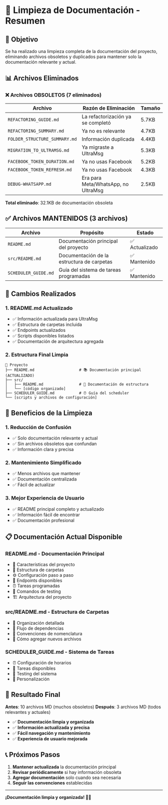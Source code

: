 # 🧹 Limpieza de Documentación - Resumen

## 🎯 Objetivo

Se ha realizado una limpieza completa de la documentación del proyecto, eliminando archivos obsoletos y duplicados para mantener solo la documentación relevante y actual.

## 📊 Archivos Eliminados

### ❌ **Archivos OBSOLETOS (7 eliminados)**

| Archivo | Razón de Eliminación | Tamaño |
|---------|---------------------|--------|
| `REFACTORING_GUIDE.md` | La refactorización ya se completó | 5.7KB |
| `REFACTORING_SUMMARY.md` | Ya no es relevante | 4.7KB |
| `FOLDER_STRUCTURE_SUMMARY.md` | Información duplicada | 4.4KB |
| `MIGRATION_TO_ULTRAMSG.md` | Ya migraste a UltraMsg | 5.3KB |
| `FACEBOOK_TOKEN_DURATION.md` | Ya no usas Facebook | 5.2KB |
| `FACEBOOK_TOKEN_REFRESH.md` | Ya no usas Facebook | 4.3KB |
| `DEBUG-WHATSAPP.md` | Era para Meta/WhatsApp, no UltraMsg | 2.5KB |

**Total eliminado**: 32.1KB de documentación obsoleta

## ✅ **Archivos MANTENIDOS (3 archivos)**

| Archivo | Propósito | Estado |
|---------|-----------|--------|
| `README.md` | Documentación principal del proyecto | ✅ Actualizado |
| `src/README.md` | Documentación de la estructura de carpetas | ✅ Mantenido |
| `SCHEDULER_GUIDE.md` | Guía del sistema de tareas programadas | ✅ Mantenido |

## 🔄 **Cambios Realizados**

### 1. **README.md Actualizado**
- ✅ Información actualizada para UltraMsg
- ✅ Estructura de carpetas incluida
- ✅ Endpoints actualizados
- ✅ Scripts disponibles listados
- ✅ Documentación de arquitectura agregada

### 2. **Estructura Final Limpia**
```
📁 Proyecto
├── README.md                    # 📚 Documentación principal (ACTUALIZADO)
├── src/
│   ├── README.md                # 📁 Documentación de estructura
│   └── [código organizado]
├── SCHEDULER_GUIDE.md           # ⏰ Guía del scheduler
└── [scripts y archivos de configuración]
```

## 🎯 **Beneficios de la Limpieza**

### 1. **Reducción de Confusión**
- ✅ Solo documentación relevante y actual
- ✅ Sin archivos obsoletos que confundan
- ✅ Información clara y precisa

### 2. **Mantenimiento Simplificado**
- ✅ Menos archivos que mantener
- ✅ Documentación centralizada
- ✅ Fácil de actualizar

### 3. **Mejor Experiencia de Usuario**
- ✅ README principal completo y actualizado
- ✅ Información fácil de encontrar
- ✅ Documentación profesional

## 📋 **Documentación Actual Disponible**

### **README.md** - Documentación Principal
- 🚀 Características del proyecto
- 📁 Estructura de carpetas
- ⚙️ Configuración paso a paso
- 📡 Endpoints disponibles
- ⏰ Tareas programadas
- 🧪 Comandos de testing
- 🏗️ Arquitectura del proyecto

### **src/README.md** - Estructura de Carpetas
- 📁 Organización detallada
- 🔄 Flujo de dependencias
- 📝 Convenciones de nomenclatura
- 🚀 Cómo agregar nuevos archivos

### **SCHEDULER_GUIDE.md** - Sistema de Tareas
- ⏰ Configuración de horarios
- 📅 Tareas disponibles
- 🧪 Testing del sistema
- 🔧 Personalización

## 🎉 **Resultado Final**

**Antes**: 10 archivos MD (muchos obsoletos)
**Después**: 3 archivos MD (todos relevantes y actuales)

- ✅ **Documentación limpia y organizada**
- ✅ **Información actualizada y precisa**
- ✅ **Fácil navegación y mantenimiento**
- ✅ **Experiencia de usuario mejorada**

## 📞 **Próximos Pasos**

1. **Mantener actualizada** la documentación principal
2. **Revisar periódicamente** si hay información obsoleta
3. **Agregar documentación** solo cuando sea necesaria
4. **Seguir las convenciones** establecidas

---

**¡Documentación limpia y organizada! 🧹✨** 